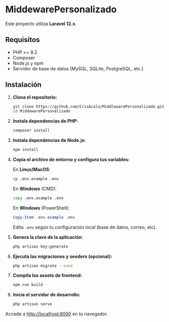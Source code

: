 # MiddewarePersonalizado

Este proyecto utiliza **Laravel 12.x**.

## Requisitos

- PHP >= 8.2
- Composer
- Node.js y npm
- Servidor de base de datos (MySQL, SQLite, PostgreSQL, etc.)

## Instalación

1. **Clona el repositorio:**
   ```sh
   git clone https://github.com/CrisAcalo/MiddlewarePersonalizado.git
   cd MiddewarePersonalizado
   ```

2. **Instala dependencias de PHP:**
   ```sh
   composer install
   ```

3. **Instala dependencias de Node.js:**
   ```sh
   npm install
   ```

4. **Copia el archivo de entorno y configura tus variables:**

    En **Linux/MacOS**:
    ```sh
    cp .env.example .env
    ```

    En **Windows** (CMD):
    ```cmd
    copy .env.example .env
    ```

    En **Windows** (PowerShell):
    ```powershell
    Copy-Item .env.example .env
    ```
   Edita `.env` según tu configuración local (base de datos, correo, etc).

5. **Genera la clave de la aplicación:**
   ```sh
   php artisan key:generate
   ```

6. **Ejecuta las migraciones y seeders (opcional):**
   ```sh
   php artisan migrate --seed
   ```

7. **Compila los assets de frontend:**
   ```sh
   npm run build
   ```

8. **Inicia el servidor de desarrollo:**
   ```sh
   php artisan serve
   ```

Accede a [http://localhost:8000](http://localhost:8000) en tu navegador.
